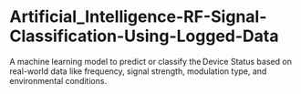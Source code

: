 # Artificial_Intelligence-RF-Signal-Classification-Using-Logged-Data
A machine learning model to predict or classify the Device Status based on real-world data like frequency, signal strength, modulation type, and environmental conditions.
